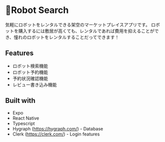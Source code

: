 # 🤖Robot Search

気軽にロボットをレンタルできる架空のマーケットプレイスアプリです。
ロボットを購入するには敷居が高くても、レンタルであれば費用を抑えることができ、憧れのロボットをレンタルすることだってできます！

## Features

- ロボット検索機能
- ロボット予約機能
- 予約状況確認機能
- レビュー書き込み機能

## Built with

- Expo
- React Native
- Typescript
- Hygraph (https://hygraph.com/) - Database
- Clerk (https://clerk.com/) - Login features
